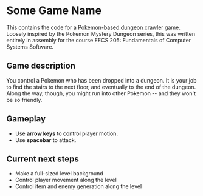 # Some Game Name
This contains the code for a [Pokemon-based dungeon crawler](https://en.wikipedia.org/wiki/Pok%C3%A9mon_Mystery_Dungeon) game. Loosely inspired by the Pokemon Mystery Dungeon series, this was written entirely in assembly for the course EECS 205: Fundamentals of Computer Systems Software.

## Game description
You control a Pokemon who has been dropped into a dungeon. It is your job to find the stairs to the next floor, and eventually to the end of the dungeon. Along the way, though, you might run into other Pokemon -- and they won't be so friendly.

## Gameplay
 * Use **arrow keys** to control player motion. 
 * Use **spacebar** to attack.

## Current next steps
 * Make a full-sized level background
 * Control player movement along the level
 * Control item and enemy generation along the level